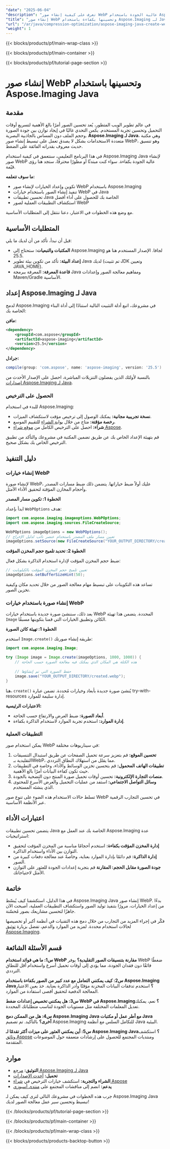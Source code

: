 ```yaml
---
"date": "2025-06-04"
"description": "تعرف على كيفية إنشاء صور WebP عالية الجودة باستخدام Aspose.Imaging لـ Java، وتحسين الأداء وتعزيز سرعة تطبيق الويب."
"title": "إنشاء صور WebP وتحسينها بكفاءة باستخدام Aspose.Imaging لـ Java"
"url": "/ar/java/compression-optimization/aspose-imaging-java-create-webp-images/"
"weight": 1
---
```


{{< blocks/products/pf/main-wrap-class >}}

{{< blocks/products/pf/main-container >}}

{{< blocks/products/pf/tutorial-page-section >}}
# إنشاء صور WebP وتحسينها باستخدام Aspose.Imaging Java

## مقدمة

في عالم تطوير الويب المتطور، يُعد تحسين الصور أمرًا بالغ الأهمية لتسريع أوقات التحميل وتحسين تجربة المستخدم. يكمن التحدي غالبًا في إيجاد توازن بين جودة الصورة وحجم الملف دون المساس بالجاذبية البصرية. **Aspose.Imaging لـ Java**، وهي مكتبة متعددة الاستخدامات بشكل لا يصدق تعمل على تبسيط إنشاء صور WebP، وهو تنسيق حديث معروف بقدراته الفائقة على الضغط.

في هذا البرنامج التعليمي، سنتعمق في كيفية استخدام Aspose.Imaging Java لإنشاء صور WebP عالية الجودة بكفاءة. سواء كنت مبتدئًا أو مطورًا محترفًا، ستجد هنا رؤى قيّمة.

**ما سوف تتعلمه:**

- تكوين وإعداد الخيارات لإنشاء صور WebP باستخدام Aspose.Imaging
- تنفيذ إنشاء الصور باستخدام خيارات WebP في Java
- تحسين تطبيقات Java الخاصة بك للحصول على أداء أفضل
- استكشاف التطبيقات العملية لصور WebP

مع وضع هذه الخطوات في الاعتبار، دعنا ننتقل إلى المتطلبات الأساسية.

## المتطلبات الأساسية

قبل أن نبدأ، تأكد من أن لديك ما يلي:

- **المكتبات والتبعيات:** ستحتاج إلى Aspose.Imaging لجافا. الإصدار المستخدم هنا هو 25.5.
- **إعداد البيئة:** تأكد من تكوين بيئة تطوير Java لديك (تم تثبيت JDK وتعيين JAVA_HOME).
- **قاعدة المعرفة:** المعرفة ببرمجة Java ومفاهيم معالجة الصور وإعدادات Maven/Gradle الأساسية.

## إعداد Aspose.Imaging لـ Java

لدمج Aspose.Imaging في مشروعك، اتبع أدلة التثبيت التالية استنادًا إلى أداة البناء الخاصة بك:

**مافن:**

```xml
<dependency>
    <groupId>com.aspose</groupId>
    <artifactId>aspose-imaging</artifactId>
    <version>25.5</version>
</dependency>
```

**جرادل:**

```gradle
compile(group: 'com.aspose', name: 'aspose-imaging', version: '25.5')
```

بالنسبة لأولئك الذين يفضلون التنزيلات المباشرة، احصل على الإصدار الأحدث من [إصدارات Aspose.Imaging لـ Java](https://releases.aspose.com/imaging/java/).

### الحصول على الترخيص

للبدء في استخدام Aspose.Imaging:

- **نسخة تجريبية مجانية:** يمكنك الوصول إلى ترخيص مؤقت لاستكشاف الميزات.
- **رخصة مؤقتة:** متاح من خلال [بوابة الشراء](https://purchase.aspose.com/temporary-license/) للتقييم الموسع.
- **شراء:** احصل على الترخيص الكامل من [موقع شراء Aspose](https://purchase.aspose.com/buy).

قم بتهيئة الإعداد الخاص بك عن طريق تضمين المكتبة في مشروعك والتأكد من تطبيق الترخيص الخاص بك بشكل صحيح.

## دليل التنفيذ

### إنشاء خيارات WebP

لإنشاء صورة WebP، عليك أولاً ضبط خياراتها. يتضمن ذلك ضبط مسارات المصدر وأحجام المخازن المؤقتة لتحقيق الأداء الأمثل.

**الخطوة 1: تكوين مسار المصدر**

ابدأ بإعداد `WebPOptions` هدف:

```java
import com.aspose.imaging.imageoptions.WebPOptions;
import com.aspose.imaging.sources.FileCreateSource;

WebPOptions imageOptions = new WebPOptions();
// تعيين مسار ملف المصدر باستخدام عنصر نائب لدليل الإخراج
imageOptions.setSource(new FileCreateSource("YOUR_OUTPUT_DIRECTORY/created.webp", false));
```

**الخطوة 2: تحديد تلميح حجم المخزن المؤقت**

ضبط حجم المخزن المؤقت لإدارة استخدام الذاكرة بشكل فعال:

```java
// تعيين تلميح حجم المخزن المؤقت بالكيلوبايت
imageOptions.setBufferSizeHint(50);
```

تساعد هذه التكوينات على تبسيط مهام معالجة الصور من خلال تحديد مكان وكيفية تخزين الصور.

### إنشاء صورة باستخدام خيارات WebP

بعد ذلك، سننشئ صورة جديدة باستخدام خيارات WebP المحددة. يتضمن هذا تهيئة `Image` الكائن وتطبيق الخيارات التي قمنا بتكوينها مسبقًا.

**الخطوة 1: تهيئة كائن الصورة**

استخدم `Image.create()` طريقة إنشاء صورتك:

```java
import com.aspose.imaging.Image;

try (Image image = Image.create(imageOptions, 1000, 1000)) {
    // هذه الكتلة هي المكان الذي يمكنك فيه معالجة الصورة حسب الحاجة
    
    // حفظ الصورة التي تم إنشاؤها
    image.save("YOUR_OUTPUT_DIRECTORY/created.webp");
}
```

هنا، `create()` يُنشئ صورة جديدة بأبعاد وخيارات مُحددة. تضمن عبارة try-with-resources إدارة سليمة للموارد.

**الاعتبارات الرئيسية:**

- **أبعاد الصورة:** ضبط العرض والارتفاع حسب الحاجة.
- **إدارة الموارد:** استخدم تجربة الموارد لاستخدام الذاكرة بكفاءة.

### التطبيقات العملية

يمكن استخدام صور WebP في سيناريوهات مختلفة:

1. **تحسين الموقع:** قم بتعزيز سرعة تحميل الصفحات عن طريق استبدال التنسيقات التقليدية بـWebP، مما يقلل من استهلاك النطاق الترددي.
2. **تطبيقات الهاتف المحمول:** قم بتحسين تخزين الوسائط والأداء، وخاصة في التطبيقات حيث تكون كفاءة البيانات أمرًا بالغ الأهمية.
3. **منصات التجارة الإلكترونية:** تحسين أوقات تحميل صورة المنتج دون التضحية بالجودة.
4. **وسائل التواصل الاجتماعي:** استفد من عمليات التحميل والعرض الأسرع للمحتوى الذي ينشئه المستخدم.

تسلط حالات الاستخدام هذه الضوء على تنوع صور WebP في تحسين التجارب الرقمية عبر الأنظمة الأساسية.

## اعتبارات الأداء

يتضمن تحسين تطبيقات Java الخاصة بك عند العمل مع Aspose.Imaging عدة استراتيجيات:

- **إدارة المخزن المؤقت بكفاءة:** استخدم أحجامًا مناسبة من المخزن المؤقت لتحقيق التوازن بين الأداء واستخدام الذاكرة.
- **إدارة الذاكرة:** قم دائمًا بإدارة الموارد بعناية، وخاصةً عند معالجة دفعات كبيرة من الصور.
- **جودة الصورة مقابل الحجم: المقارنة** قم بتجربة إعدادات الجودة للعثور على التوازن الأمثل لاحتياجاتك.

## خاتمة

في هذا الدليل، استكشفنا كيف يُبسّط Aspose.Imaging Java إنشاء صور WebP. بدءًا من إعداد الخيارات، مرورًا بتنفيذ توليد الصور واستكشاف التطبيقات العملية، أصبحت الآن جاهزًا لتحسين مشاريعك بصور مُحسّنة.

فكّر في إجراء المزيد من التجارب من خلال دمج هذه التقنيات في أنظمة أكبر أو تخصيصها لحالات استخدام محددة. لمزيد من الموارد والدعم، تفضل بزيارة [توثيق Aspose.Imaging](https://reference.aspose.com/imaging/java/).

## قسم الأسئلة الشائعة

**س1: ما هي فوائد استخدام WebP مقارنة بتنسيقات الصور التقليدية؟**
يوفر WebP ضغطًا فائقًا دون فقدان الجودة، مما يؤدي إلى أوقات تحميل أسرع واستخدام أقل للنطاق الترددي.

**س2: كيف يمكنني التعامل مع عدد كبير من الصور بكفاءة باستخدام Aspose.Imaging Java؟**
استخدم تدفقات البيانات المخزنة مؤقتًا وأدر الذاكرة بعناية. خذ بعين الاعتبار المعالجة الدفعية لتحقيق أقصى استفادة من الموارد.

**س3: هل يمكنني تخصيص إعدادات ضغط WebP في Aspose.Imaging؟**
نعم، يمكنك تعديل المعلمات المختلفة مثل مستويات الجودة لتناسب متطلباتك المحددة.

**س4: هل من الممكن دمج Aspose.Imaging Java مع أطر عمل أو مكتبات Java أخرى؟**
بالتأكيد. تم تصميم Aspose.Imaging للتكامل السلس مع أنظمة Java البيئية.

**س5: أين يمكنني العثور على ميزات أكثر تقدمًا لـ Aspose.Imaging Java؟**
استكشف [وثائق Aspose](https://reference.aspose.com/imaging/java/) ومنتديات المجتمع للحصول على إرشادات متعمقة حول الموضوعات المتقدمة.

## موارد

- **التوثيق:** [مرجع Aspose.Imaging لـ Java](https://reference.aspose.com/imaging/java/)
- **تحميل:** [أحدث الإصدارات](https://releases.aspose.com/imaging/java/)
- **الشراء والتجربة:** استكشف خيارات الترخيص في [شراء Aspose](https://purchase.aspose.com/buy)
- **يدعم:** انضم إلى مناقشات المجتمع على [منتدى أسبوزي](https://forum.aspose.com/c/imaging/10)

جرب هذه الخطوات في مشروعك التالي لترى كيف يمكن لـ Aspose.Imaging Java تبسيط وتحسين سير عمل معالجة الصور لديك!

{{< /blocks/products/pf/tutorial-page-section >}}

{{< /blocks/products/pf/main-container >}}

{{< /blocks/products/pf/main-wrap-class >}}

{{< blocks/products/products-backtop-button >}}